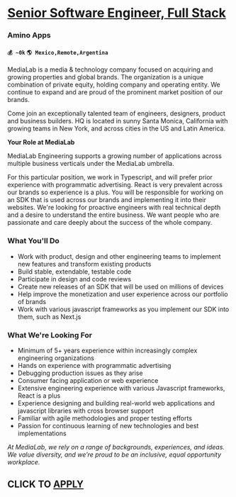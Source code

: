 # [Senior Software Engineer, Full Stack](https://www.remotewlb.com/apply/senior-software-engineer-full-stack-63041)  
### Amino Apps  
#### `💰 ~0k` `🌎 Mexico,Remote,Argentina`  

MediaLab is a media & technology company focused on acquiring and growing properties and global brands. The organization is a unique combination of private equity, holding company and operating entity. We continue to expand and are proud of the prominent market position of our brands.

  

Come join an exceptionally talented team of engineers, designers, product and business builders. HQ is located in sunny Santa Monica, California with growing teams in New York, and across cities in the US and Latin America.

  

 **Your Role at MediaLab**

  

MediaLab Engineering supports a growing number of applications across multiple business verticals under the MediaLab umbrella.

  

For this particular position, we work in Typescript, and will prefer prior experience with programmatic advertising. React is very prevalent across our brands so experience is a plus. You will be responsible for working on an SDK that is used across our brands and implementing it into their websites. We're looking for proactive engineers with real technical depth and a desire to understand the entire business. We want people who are passionate and care deeply about the success of the whole company.

### What You'll Do

  * Work with product, design and other engineering teams to implement new features and transform existing products
  * Build stable, extendable, testable code
  * Participate in design and code reviews
  * Create new releases of an SDK that will be used on millions of devices
  * Help improve the monetization and user experience across our portfolio of brands
  * Work with various javascript frameworks as you implement our SDK into them, such as Next.js

### What We're Looking For

  * Minimum of 5+ years experience within increasingly complex engineering organizations
  * Hands on experience with programmatic advertising
  * Debugging production issues as they arise
  * Consumer facing application or web experience
  * Extensive engineering experience with various Javascript frameworks, React is a plus
  * Experience designing and building real-world web applications and javascript libraries with cross browser support
  * Familiar with agile methodologies and proper testing efforts
  * Passion for continuous learning of new technologies and best implementations

 _At MediaLab, we rely on a range of backgrounds, experiences, and ideas. We value diversity, and we’re proud to be an inclusive, equal opportunity workplace._

  
## CLICK TO [APPLY](https://www.remotewlb.com/apply/senior-software-engineer-full-stack-63041)

